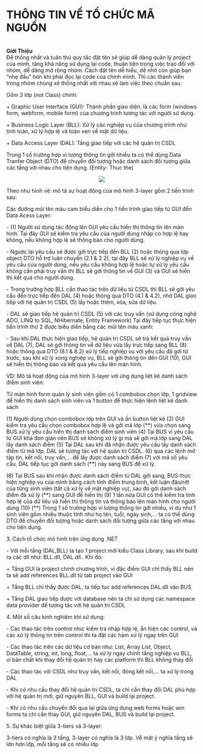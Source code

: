 # THÔNG TIN VỀ TỔ CHỨC MÃ NGUỒN 
<br>**Giới Thiệu**<br>
Để thống nhất và tuân thủ quy tắc đặt tên sẽ giúp dễ dàng quản lý project của mình, tăng khả năng sử dụng lại code, thuận tiện trong việc trao đổi với nhóm, dễ dàng mở rộng nhóm. Cách đặt tên dễ hiểu, dễ nhớ còn giúp bạn “nhẹ đầu” hơn khi phải đọc lại code của chính mình. Thì các thành viên trong nhóm chúng xẽ thống nhất với nhau xẽ làm việc theo chuẩn sau:
<p>Gồm 3 lớp (not Class) chính:</p>

<p>+ Graphic User Interface (GUI): Thành phần giao diện, là các form (windows form, webform, mobile form) của chương trình tương tác với người sử dụng.</p>

<p>+ Business Logic Layer (BLL): Xử lý các nghiệp vụ của chương trình như tính toán, xử lý hợp lệ và toàn vẹn về mặt dữ liệu.</p>

<p>+ Data Access Layer (DAL): Tầng giao tiếp với các hệ quản trị CSDL</p>

<p>Trong 1 số trường hợp vì lượng thông tin gởi nhiều ta có thể dùng Data Tranfer Object (DTO) để chuyển đối tượng hoặc danh sách đối tượng giữa các tầng với nhau cho tiện dụng. (Entity- Thuc the)</p>

<p align="center"><img src="https://user-images.githubusercontent.com/27814649/28239868-ebfff4e6-699f-11e7-99e0-1483300d0881.PNG"></p>

<p>Theo như hình vẽ: mô tả sự hoạt động của mô hình 3-layer gồm 2 tiến trình sau:</p>

<p>Các đường mũi tên màu cam biểu diễn cho 1 tiến trình giao tiếp từ GUI đến Data Acess Layer:</p>

<p>- (1) Người sử dụng tác động lên GUI yêu cầu hiển thị thông tin lên màn hình. Tại đây GUI sẽ kiểm tra yêu cầu của người dùng nhập có hợp lệ hay không, nếu không hợp lệ sẽ thông báo cho người dùng.</p>

<p>- Ngược lại yêu cầu sẽ được gởi trực tiếp đến BLL (2) hoặc thông qua lớp object DTO hỗ trợ luân chuyển (2.1 & 2.2), tại đây BLL sẽ xử lý nghiệp vụ về yêu cầu của người dùng, nếu yêu cầu không hợp lệ hoặc tự xử lý yêu cầu không cần phải truy vấn thì BLL sẽ gởi thông tin về GUI (3) và GUI sẽ hiển thị kết quả cho người dùng.</p>

<p>- Trong trường hợp BLL cần thao tác trên dữ liệu từ CSDL thì BLL sẽ gởi yêu cầu đến trực tiếp đến DAL (4) hoặc thông qua DTO (4.1 & 4.2), nhờ DAL giao tiếp với hệ quản trị CSDL (5) lấy hoặc thêm, xóa, sửa dữ liệu.</p>

<p>- DAL sẽ giao tiếp hệ quản trị CSDL (5) với các truy vấn (sử dụng công nghệ ADO, LINQ to SQL, NHibernate, Entity Framework)
Tại đây tiếp tục thực hiện tiến trình thứ 2 được biểu diễn bằng các mũi tên màu xanh:</p>

<p>- Sau khi DAL thực hiện giao tiếp, hệ quản trị CSDL sẽ trả kết quả truy vấn về DAL (7), DAL sẽ gởi thông tin về dữ liệu vừa lấy trực tiếp sang BLL (8) hoặc thông qua DTO (8.1 & 8.2) xử lý tiếp nghiệp vụ với yêu cầu đã gởi từ trước, sau khi xử lý xong nghiệp vụ, BLL sẽ gởi thông tin đến GUI (10), GUI sẽ hiển thị thông báo và kết quả yêu cầu lên màn hình.</p>

<p>VD: Mô tả hoạt động của mô hình 3-layer với ứng dụng liệt kê danh sách điểm sinh viên:</p>

<p>Từ màn hình form quản lý sinh viên gồm có 1 combobox chọn lớp, 1 gridview để hiển thị danh sách sinh viên và 1 button để thực hiện lệnh liệt kê danh sách</p>

<p>(1) Người dùng chọn combobox lớp trên GUI và ấn button liệt kê (2) GUI kiểm tra yêu cầu chọn combobox hợp lệ và gởi mã lớp (**) vừa chọn sang BUS xử lý yêu cầu hiển thị danh sách điểm sinh viên (4) Tại BUS vì yêu cầu từ GUI khá đơn giản nên BUS sẽ không xử lý gì mà sẽ gởi mã lớp sang DAL lấy danh sách điểm (5) Tại DAL sau khi đã nhận được yêu cầu lấy danh sách điểm từ mã lớp, DAL sẽ tương tác với hệ quản trị CSDL. (6) qua các lệnh mở tập tin, kết nối, truy vấn,… để lấy được danh sách điểm (7) với mã số yêu cầu, DAL tiếp tục gởi danh sách (**) này sang BUS để xử lý.</p>

<p>(8) Tại BUS sau khi nhận được danh sách điểm từ DAL gởi sang, BUS thực hiện nghiệp vụ của mình bằng cách tính điểm trung bình, kết luận đậu/rớt của từng sinh viên (tất cả xử lý về mặt nghiệp vụ), sau đó gởi danh sách điểm đã xử lý (**) sang GUI để hiển thị (9) 1 lần nữa GUI có thể kiểm tra tính hợp lệ của dữ liệu và hiển thị thông tin và thông báo lên màn hình cho người dùng (10) (**) Trong 1 số trường hợp vì lượng thông tin gởi nhiều, ví dụ như 1 sinh viên gồm nhiều thuộc tính như họ tên, tuổi, ngày sinh,… ta có thể dùng DTO để chuyển đối tượng hoặc danh sách đối tượng giữa các tầng với nhau cho tiện dụng.</p>

<p>3. Cách tổ chức mô hình trên ứng dụng .NET</p>

<p>- Với mỗi tầng (DAL,BLL) ta tạo 1 project mới kiểu Class Library, sau khi build ra các dll như: BLL.dll, DAL.dll . Khi đó:</p>

<p>+ Tầng GUI là project chính chương trình, vì đặc điểm GUI chỉ thấy BLL nên ta sẽ add references BLL.dll từ tab project vào GUI</p>

<p>+ Tầng BLL chỉ thấy được DAL, ta tiếp tục add references DAL.dll vào BUS</p>

<p>+ Tầng DAL giao tiếp được với database nên ta chỉ sử dụng các namespace data provider để tương tác với hệ quản trị CSDL</p>

<p>4. Một số câu kinh nghiệm khi sử dụng:</p>

<p>- Các thao tác trên control như: kiểm tra nhập hợp lệ, ẩn hiện các control, và các xử lý thông tin trên control thì ta đặt các hàm xử lý ngay trên GUI</p>

<p>- Các thao tác trên các dữ liệu cơ bản như: List, Array List, Object, DataTable, string, int, long, float,… ta xử lý ngay chính tầng nghiệp vụ BLL, vì bản chất khi thay đổi hệ quản trị hay các platform thì BLL không thay đổi</p>

<p>- Các thao tác với CSDL như truy vấn, kết nối, đóng kết nối,… ta xử lý trong DAL</p>

<p>- Khi có nhu cầu thay đổi hệ quản trị CSDL, ta chỉ cần thay đổi DAL phù hợp với hệ quản trị mới, giữ nguyên BLL, GUI và build lại project.</p>

<p>- Khi có nhu cầu chuyển đổi qua lại giữa ứng dụng web forms hoặc win forms ta chỉ cần thay GUI, giữ nguyên DAL, BUS và build lại project.</p>

<p>5. Sự khác biệt giữa 3-tiers và 3-layer:</p>

<p>3-tiers có nghĩa là 3 tầng, 3-layer có nghĩa là 3 lớp. Về mặt ý nghĩa tầng sẽ lớn hơn lớp, mỗi tầng sẽ có nhiều lớp</p>

